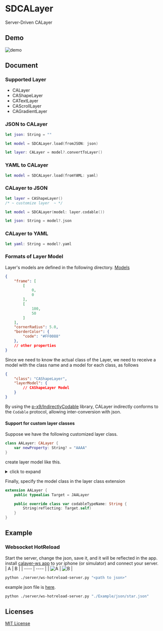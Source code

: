 # SDCALayer

Server-Driven CALayer

## Demo
![demo](https://user-images.githubusercontent.com/50244599/203554672-2dc2de2a-0f65-4921-8b93-ab7bf87775d6.gif)


## Document
### Supported Layer
- CALayer
- CAShapeLayer
- CATextLayer
- CAScrollLayer
- CAGradientLayer

### JSON to CALayer
```swift
let json: String = ""

let model = SDCALayer.load(fromJSON: json)

let layer: CALayer = model?.convertToLayer()
```

### YAML to CALayer
```swift
let model = SDCALayer.load(fromYAML: yaml)
```

### CALayer to JSON
```swift
let layer = CAShapeLayer()
/* ~ customize layer  ~ */

let model = SDCALayer(model: layer.codable())

let json: String = model?.json
```
### CALayer to YAML
```swift
let yaml: String = model?.yaml
```

### Formats of Layer Model 
Layer's models are defined in the following directory.
[Models](./Sources/SDCALayer/Model/)
```json
{
    "frame": [
        [
            0,
            0
        ],
        [
            100,
            50
        ]
    ],
    "cornerRadius": 5.0,
    "borderColor": {
        "code": "#FF0088"
    },
    // other properties
}
```

Since we need to know the actual class of the Layer, we need to receive a model with the class name and a model for each class, as follows
```json
{
    "class": "CAShapeLayer",
    "layerModel": {
        // CAShapeLayer Model
    }
}
```

By using the [p-x9/IndirectlyCodable](https://github.com/p-x9/IndirectlyCodable) library, CALayer indirectly conforms to the `Codable` protocol, allowing inter-conversion with json.

#### Support for custom layer classes
Suppose we have the following customized layer class.
```swift
class AALayer: CALayer {
    var newProperty: String? = "AAAA"
}
```

create layer model like this.
<details>
<summary>click to expand</summary>

```swift
class JAALayer: JCALayer {
    typealias Target = AALayer // alias for target layer class

    // Coding key (codable)
    private enum CodingKeys: String, CodingKey {
        case newProperty
    }

    // Target class name to exact layer class
    // You must specify the class name including the product name and package name.
    // (ex. MyApp.AALayer)
    public override class var targetTypeName: String {
        String(reflecting: Target.self)
    }

    override init() {
        super.init()
    }

    // Decodable
    public required init(from decoder: Decoder) throws {
        try super.init(from: decoder)

        let container = try decoder.container(keyedBy: CodingKeys.self)

        newProperty = try container.decodeIfPresent(String.self, forKey: .newProperty)
    }

    public required convenience init(with object: CALayer) {
        self.init()

        reverseApplyProperties(with: object)
    }

    // Encodable
    public override func encode(to encoder: Encoder) throws {
        try super.encode(to: encoder)

        var container = encoder.container(keyedBy: CodingKeys.self)

        try container.encode(newProperty, forKey: .newProperty)
    }

    // apply properties to taget from model
    // model -> target
    public override func applyProperties(to target: CALayer) {
        super.applyProperties(to: target)

        guard let target = target as? AALayer else { return }

        target.newProperty = newProperty
    }

    // apply properties to model from target
    // targe -> model
    public override func reverseApplyProperties(with target: CALayer) {
        super.reverseApplyProperties(with: target)

        guard let target = target as? AALayer else { return }

        newProperty = target.newProperty
    }

    public override func convertToLayer() -> CALayer? {
        let layer = AALayer()

        self.applyProperties(to: layer)

        return layer
    }
}
```
</summary>
</details>

Finally, specify the model class in the layer class extension
```swift
extension AALayer {
    public typealias Target = JAALayer

    public override class var codableTypeName: String {
        String(reflecting: Target.self)
    }
}
```

## Example
### Websocket HotReload
Start the server, change the json, save it, and it will be reflected in the app.
install [calayer-ws app](./Example/calayer-ws/) to yor iphone (or simulator) and connect your server.
|  A  |  B  |
| ---- | ---- |
|  ![A](https://user-images.githubusercontent.com/50244599/203506188-cf3bd4a0-3c5e-451c-9f0b-fdd99e1caadd.PNG)  |  ![B](https://user-images.githubusercontent.com/50244599/203506216-25f25871-f0a0-410b-b918-7b687e373ecc.PNG)  |

```sh
python ./server/ws-hotreload-server.py "<path to json>"
```
example json file is [here](./Example/json/).

```sh
python ./server/ws-hotreload-server.py "./Example/json/star.json"
```
## Licenses

[MIT License](./LICENSE)
